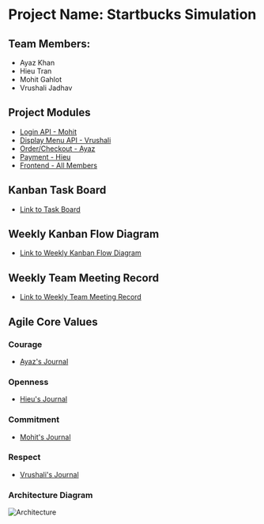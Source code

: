 # Project Name: Startbucks Simulation
## Team Members:
* Ayaz Khan
* Hieu Tran
* Mohit Gahlot
* Vrushali Jadhav


## Project Modules
* [Login API - Mohit]()
* [Display Menu API - Vrushali]()
* [Order/Checkout - Ayaz]()
* [Payment - Hieu]()
* [Frontend - All Members]()

## Kanban Task Board
* [Link to Task Board](https://github.com/khanayazahmad/cmpe-202_team_project/projects/1)

## Weekly Kanban Flow Diagram
* [Link to Weekly Kanban Flow Diagram]()

## Weekly Team Meeting Record
* [Link to Weekly Team Meeting Record]()

## Agile Core Values

### Courage
* [Ayaz's Journal]()

### Openness
* [Hieu's Journal]()

### Commitment
* [Mohit's Journal]()

### Respect
* [Vrushali's Journal]()

### Architecture Diagram

![Architecture]()

